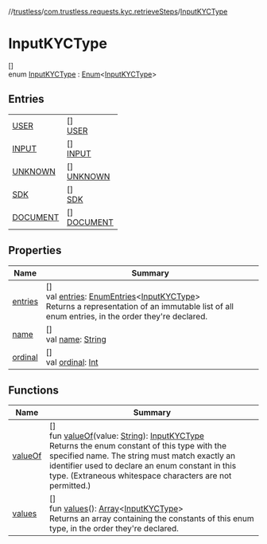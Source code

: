 //[trustless](../../../index.md)/[com.trustless.requests.kyc.retrieveSteps](../index.md)/[InputKYCType](index.md)

# InputKYCType

[]\
enum [InputKYCType](index.md) : [Enum](https://kotlinlang.org/api/latest/jvm/stdlib/kotlin/-enum/index.html)&lt;[InputKYCType](index.md)&gt;

## Entries

| | |
|---|---|
| [USER](-u-s-e-r/index.md) | []<br>[USER](-u-s-e-r/index.md) |
| [INPUT](-i-n-p-u-t/index.md) | []<br>[INPUT](-i-n-p-u-t/index.md) |
| [UNKNOWN](-u-n-k-n-o-w-n/index.md) | []<br>[UNKNOWN](-u-n-k-n-o-w-n/index.md) |
| [SDK](-s-d-k/index.md) | []<br>[SDK](-s-d-k/index.md) |
| [DOCUMENT](-d-o-c-u-m-e-n-t/index.md) | []<br>[DOCUMENT](-d-o-c-u-m-e-n-t/index.md) |

## Properties

| Name | Summary |
|---|---|
| [entries](entries.md) | []<br>val [entries](entries.md): [EnumEntries](https://kotlinlang.org/api/latest/jvm/stdlib/kotlin.enums/-enum-entries/index.html)&lt;[InputKYCType](index.md)&gt;<br>Returns a representation of an immutable list of all enum entries, in the order they're declared. |
| [name](-d-o-c-u-m-e-n-t/index.md#-372974862%2FProperties%2F851456926) | []<br>val [name](-d-o-c-u-m-e-n-t/index.md#-372974862%2FProperties%2F851456926): [String](https://kotlinlang.org/api/latest/jvm/stdlib/kotlin/-string/index.html) |
| [ordinal](-d-o-c-u-m-e-n-t/index.md#-739389684%2FProperties%2F851456926) | []<br>val [ordinal](-d-o-c-u-m-e-n-t/index.md#-739389684%2FProperties%2F851456926): [Int](https://kotlinlang.org/api/latest/jvm/stdlib/kotlin/-int/index.html) |

## Functions

| Name | Summary |
|---|---|
| [valueOf](value-of.md) | []<br>fun [valueOf](value-of.md)(value: [String](https://kotlinlang.org/api/latest/jvm/stdlib/kotlin/-string/index.html)): [InputKYCType](index.md)<br>Returns the enum constant of this type with the specified name. The string must match exactly an identifier used to declare an enum constant in this type. (Extraneous whitespace characters are not permitted.) |
| [values](values.md) | []<br>fun [values](values.md)(): [Array](https://kotlinlang.org/api/latest/jvm/stdlib/kotlin/-array/index.html)&lt;[InputKYCType](index.md)&gt;<br>Returns an array containing the constants of this enum type, in the order they're declared. |
